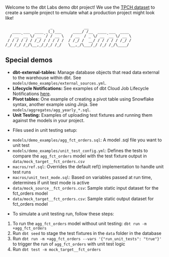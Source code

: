 Welcome to the dbt Labs demo dbt project! We use the [TPCH dataset](https://docs.snowflake.com/en/user-guide/sample-data-tpch.html) to create a sample project to emulate what a production project might look like!

                        _              __                   
       ____ ___  ____ _(_)___     ____/ /__  ____ ___  ____ 
      / __ `__ \/ __ `/ / __ \   / __  / _ \/ __ `__ \/ __ \
     / / / / / / /_/ / / / / /  / /_/ /  __/ / / / / / /_/ /
    /_/ /_/ /_/\__,_/_/_/ /_/   \__,_/\___/_/ /_/ /_/\____/ 

## Special demos

- **dbt-external-tables:** Manage database objects that read data external to the warehouse within dbt. See `models/demo_examples/external_sources.yml`.
- **Lifecycle Notifications:** See examples of dbt Cloud Job Lifecycle Notifications [here](https://gist.github.com/boxysean/3166b3ac55801685b6d275e9a9ddd5ee).
- **Pivot tables:** One example of creating a pivot table using Snowflake syntax, another example using Jinja. See `models/aggregates/agg_yearly_*.sql`.
- **Unit Testing:** Examples of uploading test fixtures and running them against the models in your project.  
* Files used in unit testing setup:  
- `models/demo_examples/agg_fct_orders.sql`: A model .sql file you want to unit test  
- `models/demo_examples/unit_test_config.yml`: Defines the tests to compare the `agg_fct_orders` model with the test fixture output in `data/mock_target__fct_orders.csv`  
- `macros/ref.sql`: Overrides the default ref() implementation to handle unit test runs  
- `macros/unit_test_mode.sql`: Based on variables passed at run time, determines if unit test mode is active  
- `data/mock_source__fct_orders.csv`: Sample static input dataset for the fct_orders model  
- `data/mock_target__fct_orders.csv`: Sample static output dataset for fct_orders model  

* To simulate a unit testing run, follow these steps:  
1) To run the `agg_fct_orders` model without unit testing: `dbt run -m +agg_fct_orders`  
2) Run `dbt seed` to stage the test fixtures in the `data` folder in the database   
3) Run `dbt run -m +agg_fct_orders --vars '{"run_unit_tests": "true"}'` to trigger the run of `agg_fct_orders` with unit test logic   
4) Run `dbt test -m mock_target__fct_orders`  